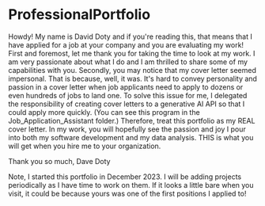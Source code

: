 # ProfessionalPortfolio

Howdy! My name is David Doty and if you're reading this, that means that I have applied for a job at your company and you are evaluating my work! First and foremost, let me thank you for taking the time to look at my work. I am very passionate about what I do and I am thrilled to share some of my capabilities with you. Secondly, you may notice that my cover letter seemed impersonal. That is because, well, it was. It's hard to convey personality and passion in a cover letter when job applicants need to apply to dozens or even hundreds of jobs to land one. To solve this issue for me, I delegated the responsibility of creating cover letters to a generative AI API so that I could apply more quickly. (You can see this program in the Job_Application_Assistant folder.) Therefore, treat this portfolio as my REAL cover letter. In my work, you will hopefully see the passion and joy I pour into both my software development and my data analysis. THIS is what you will get when you hire me to your organization.


Thank you so much,
Dave Doty

Note, I started this portfolio in December 2023. I will be adding projects periodically as I have time to work on them. If it looks a little bare when you visit, it could be because yours was one of the first positions I applied to!
